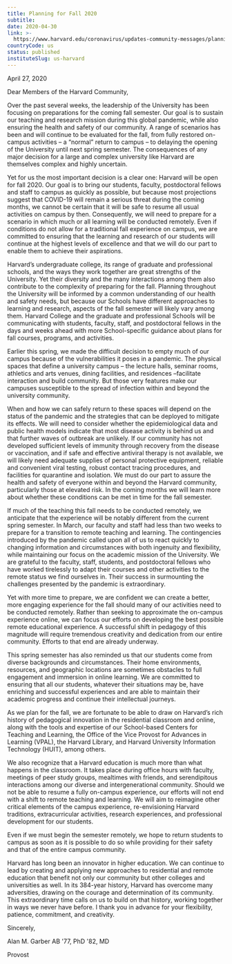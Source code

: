 ```yaml
---
title: Planning for Fall 2020
subtitle: 
date: 2020-04-30
link: >-
  https://www.harvard.edu/coronavirus/updates-community-messages/planning-for-fall-2020
countryCode: us
status: published
instituteSlug: us-harvard
---
```

April 27, 2020

Dear Members of the Harvard Community,

Over the past several weeks, the leadership of the University has been focusing on preparations for the coming fall semester. Our goal is to sustain our teaching and research mission during this global pandemic, while also ensuring the health and safety of our community. A range of scenarios has been and will continue to be evaluated for the fall, from fully restored on-campus activities – a “normal” return to campus – to delaying the opening of the University until next spring semester. The consequences of any major decision for a large and complex university like Harvard are themselves complex and highly uncertain.

Yet for us the most important decision is a clear one: Harvard will be open for fall 2020. Our goal is to bring our students, faculty, postdoctoral fellows and staff to campus as quickly as possible, but because most projections suggest that COVID-19 will remain a serious threat during the coming months, we cannot be certain that it will be safe to resume all usual activities on campus by then. Consequently, we will need to prepare for a scenario in which much or all learning will be conducted remotely. Even if conditions do not allow for a traditional fall experience on campus, we are committed to ensuring that the learning and research of our students will continue at the highest levels of excellence and that we will do our part to enable them to achieve their aspirations.

Harvard’s undergraduate college, its range of graduate and professional schools, and the ways they work together are great strengths of the University. Yet their diversity and the many interactions among them also contribute to the complexity of preparing for the fall. Planning throughout the University will be informed by a common understanding of our health and safety needs, but because our Schools have different approaches to learning and research, aspects of the fall semester will likely vary among them. Harvard College and the graduate and professional Schools will be communicating with students, faculty, staff, and postdoctoral fellows in the days and weeks ahead with more School-specific guidance about plans for fall courses, programs, and activities.

Earlier this spring, we made the difficult decision to empty much of our campus because of the vulnerabilities it poses in a pandemic. The physical spaces that define a university campus – the lecture halls, seminar rooms, athletics and arts venues, dining facilities, and residences –facilitate interaction and build community. But those very features make our campuses susceptible to the spread of infection within and beyond the university community.

When and how we can safely return to these spaces will depend on the status of the pandemic and the strategies that can be deployed to mitigate its effects. We will need to consider whether the epidemiological data and public health models indicate that most disease activity is behind us and that further waves of outbreak are unlikely. If our community has not developed sufficient levels of immunity through recovery from the disease or vaccination, and if safe and effective antiviral therapy is not available, we will likely need adequate supplies of personal protective equipment, reliable and convenient viral testing, robust contact tracing procedures, and facilities for quarantine and isolation. We must do our part to assure the health and safety of everyone within and beyond the Harvard community, particularly those at elevated risk. In the coming months we will learn more about whether these conditions can be met in time for the fall semester.

If much of the teaching this fall needs to be conducted remotely, we anticipate that the experience will be notably different from the current spring semester. In March, our faculty and staff had less than two weeks to prepare for a transition to remote teaching and learning. The contingencies introduced by the pandemic called upon all of us to react quickly to changing information and circumstances with both ingenuity and flexibility, while maintaining our focus on the academic mission of the University. We are grateful to the faculty, staff, students, and postdoctoral fellows who have worked tirelessly to adapt their courses and other activities to the remote status we find ourselves in. Their success in surmounting the challenges presented by the pandemic is extraordinary.

Yet with more time to prepare, we are confident we can create a better, more engaging experience for the fall should many of our activities need to be conducted remotely. Rather than seeking to approximate the on-campus experience online, we can focus our efforts on developing the best possible remote educational experience. A successful shift in pedagogy of this magnitude will require tremendous creativity and dedication from our entire community. Efforts to that end are already underway.

This spring semester has also reminded us that our students come from diverse backgrounds and circumstances. Their home environments, resources, and geographic locations are sometimes obstacles to full engagement and immersion in online learning. We are committed to ensuring that all our students, whatever their situations may be, have enriching and successful experiences and are able to maintain their academic progress and continue their intellectual journeys.

As we plan for the fall, we are fortunate to be able to draw on Harvard’s rich history of pedagogical innovation in the residential classroom and online, along with the tools and expertise of our School-based Centers for Teaching and Learning, the Office of the Vice Provost for Advances in Learning (VPAL), the Harvard Library, and Harvard University Information Technology (HUIT), among others.

We also recognize that a Harvard education is much more than what happens in the classroom. It takes place during office hours with faculty, meetings of peer study groups, mealtimes with friends, and serendipitous interactions among our diverse and intergenerational community. Should we not be able to resume a fully on-campus experience, our efforts will not end with a shift to remote teaching and learning. We will aim to reimagine other critical elements of the campus experience, re-envisioning Harvard traditions, extracurricular activities, research experiences, and professional development for our students.

Even if we must begin the semester remotely, we hope to return students to campus as soon as it is possible to do so while providing for their safety and that of the entire campus community.

Harvard has long been an innovator in higher education. We can continue to lead by creating and applying new approaches to residential and remote education that benefit not only our community but other colleges and universities as well. In its 384-year history, Harvard has overcome many adversities, drawing on the courage and determination of its community. This extraordinary time calls on us to build on that history, working together in ways we never have before. I thank you in advance for your flexibility, patience, commitment, and creativity.

Sincerely,

Alan M. Garber AB '77, PhD '82, MD

Provost